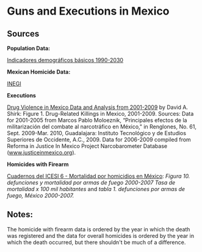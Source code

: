 ﻿Guns and Executions in Mexico
=================================================================


Sources
-------

__Population Data:__

[Indicadores demográficos básicos 1990-2030](http://www.conapo.gob.mx/index.php?option=com_content&view=article&id=125&Itemid=203)

__Mexican Homicide Data:__

[INEGI](http://www.inegi.org.mx/est/contenidos/espanol/proyectos/continuas/vitales/bd/mortalidad/MortalidadGeneral.asp?s=est&c=11144)


__Executions__

[Drug Violence in Mexico Data and Analysis from 2001-2009](http://www.justiceinmexico.org/resources/pdf/drug_violence.pdf) by David A. Shirk: Figure 1. Drug-Related Killings in Mexico, 2001-2009. Sources: Data for 2001-2005 from Marcos Pablo Moloeznik, “Principales efectos de la militarización del
combate al narcotráfico en México," in Renglones, No. 61, Sept. 2009-Mar. 2010, Guadalajara: Instituto
Tecnológico y de Estudios Superiores de Occidente, A.C., 2009. Data for 2006-2009 compiled from
Reforma in Justice In Mexico Project Narcobarometer Database (www.justiceinmexico.org).


__Homicides with Firearm__

[Cuadernos del ICESI 6 - Mortalidad por homicidios en México](http://www.icesi.org.mx/documentos/publicaciones/cuadernos/cuaderno_6.pdf): _Figura 10. defunciones y mortalidad por armas de fuego 2000-2007 Tasa de mortalidad x 100 mil habitantes_ and _tabla 1. defunciones por armas de fuego, México 2000-2007._

Notes:
-------

The homicide with firearm data is ordered by the year in which the death was registered and the data for overall homicides is ordered by the year in which the death occurred, but there shouldn't be much of a difference.

